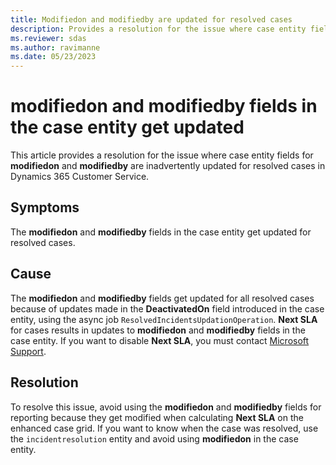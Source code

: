```yaml
---
title: Modifiedon and modifiedby are updated for resolved cases
description: Provides a resolution for the issue where case entity fields for modifiedon and modifiedby are inadvertently updated for resolved cases in Dynamics 365 Customer Service.
ms.reviewer: sdas
ms.author: ravimanne
ms.date: 05/23/2023
---
```

# modifiedon and modifiedby fields in the case entity get updated

This article provides a resolution for the issue where case entity fields for **modifiedon** and **modifiedby** are inadvertently updated for resolved cases in Dynamics 365 Customer Service.

## Symptoms

The **modifiedon** and **modifiedby** fields in the case entity get updated for resolved cases.

## Cause

The **modifiedon** and **modifiedby** fields get updated for all resolved cases because of updates made in the **DeactivatedOn** field introduced in the case entity, using the async job `ResolvedIncidentsUpdationOperation`. **Next SLA** for cases results in updates to **modifiedon** and **modifiedby** fields in the case entity. If you want to disable **Next SLA**, you must contact [Microsoft Support](https://support.microsoft.com/).

## Resolution

To resolve this issue, avoid using the **modifiedon** and **modifiedby** fields for reporting because they get modified when calculating **Next SLA** on the enhanced case grid. If you want to know when the case was resolved, use the `incidentresolution` entity and avoid using **modifiedon** in the case entity.
